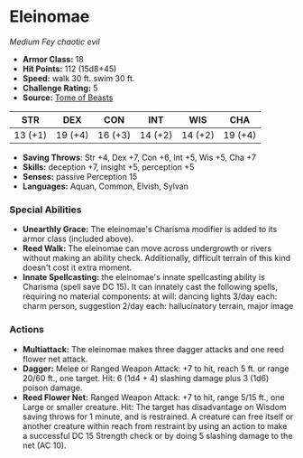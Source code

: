 # Eleinomae

*Medium* *Fey* *chaotic evil*

- **Armor Class:** 18
- **Hit Points:** 112 (15d8+45)
- **Speed:** walk 30 ft. swim 30 ft.
- **Challenge Rating:** 5
- **Source:** [Tome of Beasts](https://koboldpress.com/kpstore/product/tome-of-beasts-for-5th-edition-print/)

| STR | DEX | CON | INT | WIS | CHA |
| --- | --- | --- | --- | --- | --- |
| 13 (+1) | 19 (+4) | 16 (+3) | 14 (+2) | 14 (+2) | 19 (+4) |

- **Saving Throws**: Str +4, Dex +7, Con +6, Int +5, Wis +5, Cha +7
- **Skills:** deception +7, insight +5, perception +5
- **Senses:** passive Perception 15
- **Languages:** Aquan, Common, Elvish, Sylvan
### Special Abilities
- **Unearthly Grace:** The eleinomae's Charisma modifier is added to its armor class (included above).
- **Reed Walk:** The eleinomae can move across undergrowth or rivers without making an ability check. Additionally, difficult terrain of this kind doesn't cost it extra moment.
- **Innate Spellcasting:** the eleinomae's innate spellcasting ability is Charisma (spell save DC 15). It can innately cast the following spells, requiring no material components:  at will: dancing lights  3/day each: charm person, suggestion  2/day each: hallucinatory terrain, major image
### Actions
- **Multiattack:** The eleinomae makes three dagger attacks and one reed flower net attack.
- **Dagger:** Melee or Ranged Weapon Attack: +7 to hit, reach 5 ft. or range 20/60 ft., one target. Hit: 6 (1d4 + 4) slashing damage plus 3 (1d6) poison damage.
- **Reed Flower Net:** Ranged Weapon Attack: +7 to hit, range 5/15 ft., one Large or smaller creature. Hit: The target has disadvantage on Wisdom saving throws for 1 minute, and is restrained. A creature can free itself or another creature within reach from restraint by using an action to make a successful DC 15 Strength check or by doing 5 slashing damage to the net (AC 10).
